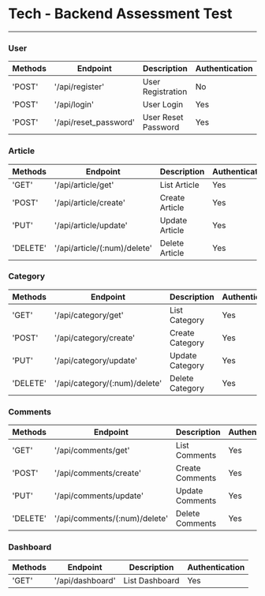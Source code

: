 # Tech - Backend Assessment Test

* * *

### User

| Methods | Endpoint | Description | Authentication  |
| --- | --- | --- | --- |
| 'POST' | '/api/register' | User Registration| No |
| 'POST' | '/api/login' | User Login | Yes |
| 'POST' | '/api/reset_password' | User Reset Password | Yes |

### Article

| Methods | Endpoint | Description | Authentication  |
| --- | --- | --- | --- |
| 'GET' | '/api/article/get' | List Article | Yes |
| 'POST' | '/api/article/create' | Create Article | Yes |
| 'PUT' | '/api/article/update' | Update Article | Yes |
| 'DELETE' | '/api/article/(:num)/delete' | Delete Article | Yes |

### Category

| Methods | Endpoint | Description | Authentication  |
| --- | --- | --- | --- |
| 'GET' | '/api/category/get' | List Category | Yes |
| 'POST' | '/api/category/create' | Create Category | Yes |
| 'PUT' | '/api/category/update' | Update Category | Yes |
| 'DELETE' | '/api/category/(:num)/delete' | Delete Category | Yes |

### Comments

| Methods | Endpoint | Description | Authentication  |
| --- | --- | --- | --- |
| 'GET' | '/api/comments/get' | List Comments | Yes |
| 'POST' | '/api/comments/create' | Create Comments | Yes |
| 'PUT' | '/api/comments/update' | Update Comments | Yes |
| 'DELETE' | '/api/comments/(:num)/delete' | Delete Comments | Yes |

### Dashboard

| Methods | Endpoint | Description | Authentication  |
| --- | --- | --- | --- |
| 'GET' | '/api/dashboard' | List Dashboard | Yes |


